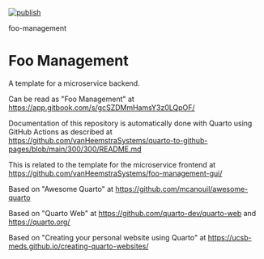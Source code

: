 [![publish](https://github.com/vanHeemstraSystems/foo-management/actions/workflows/publish.yml/badge.svg)](https://github.com/vanHeemstraSystems/foo-management/actions/workflows/publish.yml)

foo-management
# Foo Management

A template for a microservice backend.

Can be read as "Foo Management" at https://app.gitbook.com/s/gcSZDMmHamsY3z0LQpOF/

Documentation of this repository is automatically done with Quarto using GitHub Actions as described at https://github.com/vanHeemstraSystems/quarto-to-github-pages/blob/main/300/300/README.md

This is related to the template for the microservice frontend at https://github.com/vanHeemstraSystems/foo-management-gui/

Based on "Awesome Quarto" at https://github.com/mcanouil/awesome-quarto

Based on "Quarto Web" at https://github.com/quarto-dev/quarto-web and https://quarto.org/

Based on "Creating your personal website using Quarto" at https://ucsb-meds.github.io/creating-quarto-websites/

